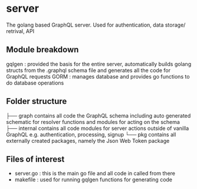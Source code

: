 # server
The golang based GraphQL server. Used for authentication, data storage/ retrival, API

## Module breakdown
gqlgen : provided the basis for the entire server, automatically builds golang structs from the .graphql schema file and generates all the code for GraphQL requests
GORM   : manages database and provides go functions to do database operations

## Folder structure
├── graph 
    contains all code the GraphQL schema including auto generated schematic for resolver functions and modules for acting on the schema
├── internal 
    contains all code modules for server actions outside of vanilla GraphQL e.g. authentication, processing, signup
└── pkg
    contains all externally created packages, namely the Json Web Token package

## Files of interest
- server.go : this is the main go file and all code in called from there
- makefile  : used for running gqlgen functions for generating code

